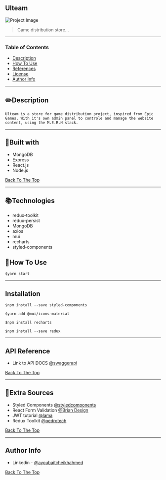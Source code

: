 ## Ulteam

![Project Image](https://i.postimg.cc/x8fGk6Xq/ulteam-git-readme.jpg)

> Game distribution store...

---

### Table of Contents

- [Description](#description)
- [How To Use](#how-to-use)
- [References](#references)
- [License](#license)
- [Author Info](#author-info)

---

## ✏️Description

    Ulteam is a store for game distribution project, inspired from Epic Games. With it's own admin panel to controle and manage the website content, using the M.E.R.N stack.

---

## 📃Built with

- MongoDB
- Express
- React.js
- Node.js

[Back To The Top](#ulteam)

---
## 📚Technologies

- redux-toolkit
- redux-persist
- MongoDB
- axios
- mui
- recharts
- styled-components


## 🚀How To Use

```cli
$yarn start
```

---

## Installation

```cli
$npm install --save styled-components
```

```cli
$yarn add @mui/icons-material
```

```cli
$npm install recharts
```

```cli
$npm install --save redux
```

---

## API Reference

- Link to API DOCS [@swaggerapi](https://ulteam-api.herokuapp.com/api-docs/)

[Back To The Top](#ulteam)

---

## 📝Extra Sources

- Styled Components [@styledcomponents](https://styled-components.com/docs/basics)
- React Form Validation [@Brian Design](https://youtu.be/KGFG-yQD7Dw)
- JWT tutorial [@lama](https://youtu.be/Yh5Lil03tpI)
- Redux Toolkit [@pedrotech](https://youtu.be/k68j9xlbHHk)

[Back To The Top](#ulteam)

---

## Author Info

- Linkedin - [@ayoubaitcheikhahmed](https://www.linkedin.com/in/ayoub-ait-cheikh-ahmed-46bb17102/)

[Back To The Top](#ulteam)
